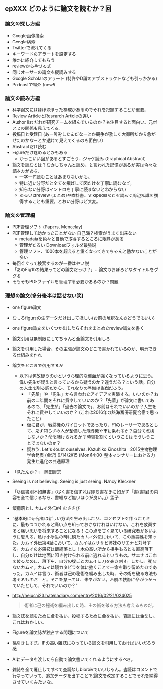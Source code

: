## epXXX どのように論文を読むか？回
### 論文の探し方編
- Google画像検索
- Google検索
- Twitterで流れてくる
- キーワードのアラートを設定する
- 誰かに紹介してもらう
- reviewから芋づる式
- 同じオーサーの論文を縦読みする
- Google Scholarのアラート (特許やD論のアブストラクトなども引っかかる)
- Podcastで紹介 (new!)

### 論文の読み方編
- 科学論文にはほぼ決まった構成があるのでそれを把握することが重要。
- Review ArticleとResearch Articleの違い
- Author list だれが研究チームを組んでいるのか？も注目すると面白い。元ボスとの関係も見えてくる。
- 投稿日と受理日 (あー苦労したんだなーとか競争が激しく大御所だから急がせたのかなーとか透けて見えてくるのも面白い）
- Abstractだけ読む
- Figureだけ眺めるとかもある
  - かっこいい図があるとすごそう...ジャケ読み (Graphical Abstract)
- 論文を読むとは？むかしちゃんと読め、と言われた記憶があるが実は色々な読み方がある。
  - 一字一句読むことはあまりないかも。
  - 特に近い分野だと全てを飛ばして図だけを丁寧に読むなど。
  - 知らない分野はイントロを丁寧に読まないとわからない
  - あるいはreview (まとめ)や教科書、wikipediaなどを読んで周辺知識を獲得することも重要。とおい分野ほど大変。

### 論文の管理編
- PDF管理ソフト (Papers, Mendelay)
- PDF管理して助かったことがない 自己満？検索がうまく出来ない
  - metadataを色々と自動で取得するところに限界がある
  - 管理がだるい Downloadフォルダ最強説
  - 管理ソフト、1000本を超えると重くなってきてちゃんと動かないことが多い
- 毎回ぐぐって検索するのが一番はやい説
- 「あのFig1bの結果ってどの論文だっけ？」...論文のおぼろげなタイトルをググる
- そもそもPDFファイルを管理する必要があるのか？問題

### 理想の論文(多分後半は話せない笑)
- one figure論文
- むしろfigureの生データだけ出してほしい(お前の解釈なんかどうでもいい)
- one figure論文をいくつか出したらそれをまとめたreview論文を書く
- 論文引用は無制限にしてちゃんと全論文を引用しろ
- 論文を引用した場合、その主張が論文のどこで書かれているのか、明示できる仕組みを作れ
- 論文をどこまで信用するか
  - 以下は何故疑うのかという心理的な側面が強くなっているように思う。偉い先生が疑えと言っているから疑うのか？違うだろ？という話。自分の人生を削る訳だから、それなりの準備は当然だろう。
	- 「先輩」や「先生」から言われたアイデアを実験する。いいのか？お前の二年間をそれに費やしていいのか？「先輩」が論文に書いてあるので、「先生が」「過去の論文で」、お前はそれでいいのか？人生をそれに費やしていいのか？ (これは2016年の熱海冨田研夏合宿で思ったこと)
	- 仮に君が、戦闘機のパイロットであったり、F1のレーサーであるとして、見ず知らずの人が整備した飛行機や車に乗れるか？自分で点検しないか？命を賭けられるか？時間を割くということはそういうことではないのか？
	- 疑おう. Let's doubt ourselves. Kazuhiko Kinoshita　2015生物物理学会発表 (金沢) 9/14/2015 (Mon)14:00-整体マシナリーにおける力発生と進化の共通原理
 - 「見たんか？」　岡田康志
 - Seeing is not believing. Seeing is just seeing. Nancy Kleckner
 - 「尽信書則不如無書」（尽く書を信ずれば即ち書なきに如かず「書(書経)の内容を全て信じるなら、書経など無いほうが良い。」）孟子
 - 飯綱落とし	カムイ外伝#4 むささび
  -	"基本的に研究者は新しい方法を生み出したり、コンセプトを作ったときに、最もつつかれると痛い点を知っておかなければいけない。これを放棄すると痛い思いを将来することになる！この点を甘く見ている研究者が多いように思える。私は小学生の時に観たカムイ外伝において、この重要性を知った。カムイ外伝第4話において、カムイはムササビ姉妹のサエナと対峙する。カムイの必殺技は飯綱落とし！木の高い所から相手もろとも直高落下し、自分だけは地面に叩き付けられる前に逃れるというもの。サエナはこれを破るために、落下中、自分の腹ごとカムイに刀を突き刺す。しかし、死なないカムイ。カムイは鎖カタビラを体に撒くことで一命を取り留めたのであった。カムイは言う、術者は己の秘術を編み出した時、その術を破る方法も考えるものだ、と。そこを怠っては、未来がない。お前の技術に命がかかっていたとして、それでいいのか？"
  - http://heiuchi23.hatenadiary.com/entry/2016/02/21/024025
	 >術者は己の秘術を編み出した時、その術を破る方法も考えるものだ。
 
- 論文誌を読むために金を払い、投稿するために金を払い、査読には金なし。これはおかしい。
- Figureを論文誌が独占する問題について
- 孫引きしすぎ。IFの高い雑誌にのっている論文を引用しておけばいいだろう感
- AIにデータを渡したら自動で論文書いてくれるようにするべき。
- 雑誌を全て廃止してすべて査読なしbiorxivでいいじゃん。査読はコメントで行なっていって、追加データを出すことで(論文を改定することでそれを納得させていくみたいな。
